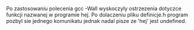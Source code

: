 Po zastosowaniu polecenia gcc -Wall wyskoczyly ostrzezenia dotyczce 
funkcji nazwanej w programie hej. Po dolaczeniu pliku definicje.h 
program pozbyl sie jednego komunikatu jednak nadal pisze ze 'hej' jest 
undefined.
